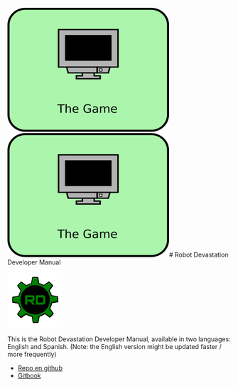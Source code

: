 ![](/assets/the-game.png)![](/assets/the-game.png)# Robot Devastation Developer Manual

![logo](assets/125px-Rd.png)

This is the Robot Devastation Developer Manual, available in two languages: English and Spanish. (Note: the English version might be updated faster / more frequently)

* [Repo en github](https://github.com/asrob-uc3m/robotDevastation-developer-manual)
* [Gitbook](https://www.gitbook.com/book/asrob-uc3m/robotdevastation-developer-manual)